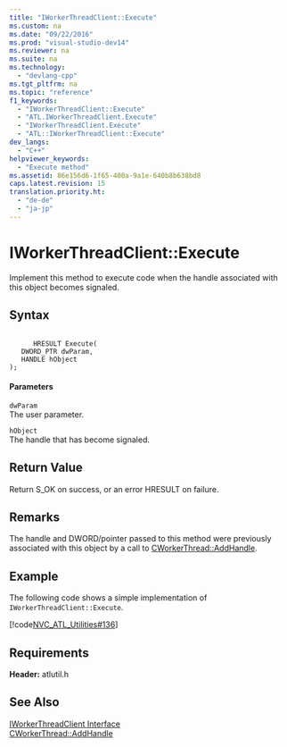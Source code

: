 ```yaml
---
title: "IWorkerThreadClient::Execute"
ms.custom: na
ms.date: "09/22/2016"
ms.prod: "visual-studio-dev14"
ms.reviewer: na
ms.suite: na
ms.technology: 
  - "devlang-cpp"
ms.tgt_pltfrm: na
ms.topic: "reference"
f1_keywords: 
  - "IWorkerThreadClient::Execute"
  - "ATL.IWorkerThreadClient.Execute"
  - "IWorkerThreadClient.Execute"
  - "ATL::IWorkerThreadClient::Execute"
dev_langs: 
  - "C++"
helpviewer_keywords: 
  - "Execute method"
ms.assetid: 86e156d6-1f65-400a-9a1e-640b8b638bd8
caps.latest.revision: 15
translation.priority.ht: 
  - "de-de"
  - "ja-jp"
---
```

# IWorkerThreadClient::Execute
Implement this method to execute code when the handle associated with this object becomes signaled.  
  
## Syntax  
  
```  
  
      HRESULT Execute(  
   DWORD_PTR dwParam,  
   HANDLE hObject   
);  
```  
  
#### Parameters  
 `dwParam`  
 The user parameter.  
  
 `hObject`  
 The handle that has become signaled.  
  
## Return Value  
 Return S_OK on success, or an error HRESULT on failure.  
  
## Remarks  
 The handle and DWORD/pointer passed to this method were previously associated with this object by a call to [CWorkerThread::AddHandle](../Topic/CWorkerThread::AddHandle.md).  
  
## Example  
 The following code shows a simple implementation of `IWorkerThreadClient::Execute`.  
  
 [!code[NVC_ATL_Utilities#136](../VS_csharp/codesnippet/CPP/iworkerthreadclient--execute_1.cpp)]  
  
## Requirements  
 **Header:** atlutil.h  
  
## See Also  
 [IWorkerThreadClient Interface](../VS_csharp/iworkerthreadclient-interface.md)   
 [CWorkerThread::AddHandle](../Topic/CWorkerThread::AddHandle.md)